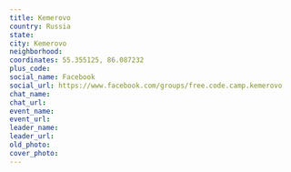 ```yaml
---
title: Kemerovo
country: Russia
state: 
city: Kemerovo
neighborhood: 
coordinates: 55.355125, 86.087232
plus_code:
social_name: Facebook
social_url: https://www.facebook.com/groups/free.code.camp.kemerovo
chat_name:
chat_url:
event_name:
event_url:
leader_name:
leader_url:
old_photo: 
cover_photo:
---
```

